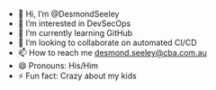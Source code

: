 - 👋 Hi, I’m @DesmondSeeley
- 👀 I’m interested in DevSecOps
- 🌱 I’m currently learning GitHub
- 💞️ I’m looking to collaborate on automated CI/CD
- 📫 How to reach me desmond.seeley@cba.com.au
- 😄 Pronouns: His/Him
- ⚡ Fun fact: Crazy about my kids

<!---
DesmondSeeley/DesmondSeeley is a ✨ special ✨ repository because its `README.md` (this file) appears on your GitHub profile.
You can click the Preview link to take a look at your changes.
--->
